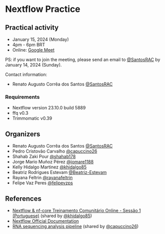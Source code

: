 # Nextflow Practice

## Practical activity

 * January 15, 2024 (Monday)
 * 4pm - 6pm BRT
 * Online: [Google Meet](https://meet.google.com/jsa-uuwf-gbz)

PS: if you want to join the meeting, please send an email to [@SantosRAC](mailto:renatoacsantos@gmail.com) by January 14, 2024 (Sunday).

Contact information:
 * Renato Augusto Corrêa dos Santos [@SantosRAC](mailto:renatoacsantos@gmail.com)

### Requirements

 * Nextflow version 23.10.0 build 5889
 * ffq v0.3
 * Trimmomatic v0.39


## Organizers

 * Renato Augusto Corrêa dos Santos [@SantosRAC](https://github.com/SantosRAC)
 * Pedro Cristovão Carvalho [@capuccino26](https://github.com/capuccino26)
 * Shahab Zaki Pour [@shahab178](https://github.com/shahab178)
 * Jorge Mario Muñoz Pérez [@jomare1188](https://github.com/jomare1188)
 * Kelly Hidalgo Martinez [@khidalgo85](https://github.com/khidalgo85)
 * Beatriz Rodrigues Estevam [@Beatriz-Estevam](https://github.com/Beatriz-Estevam)
 * Rayana Feltrin [@rayanafeltrin](https://github.com/rayanafeltrin)
 * Felipe Vaz Peres [@felipevzps](https://github.com/felipevzps)


## References

 * [Nextflow & nf-core Treinamento Comunitário Online - Sessão 1 (Portuguese)](https://www.youtube.com/watch?v=751E-yOH7H8) (shared by [@khidalgo85](https://github.com/khidalgo85))
 * [Nextflow Official Documentation](https://www.nextflow.io/docs/latest/)
 * [RNA sequencing analysis pipeline](https://nf-co.re/rnaseq/3.13.2) (shared by [@capuccino26](https://github.com/capuccino26))



